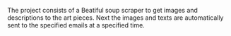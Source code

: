 The project consists of a Beatiful soup scraper to get images and descriptions to the art pieces.
Next the images and texts are automatically sent to the specified emails at a specified time.
